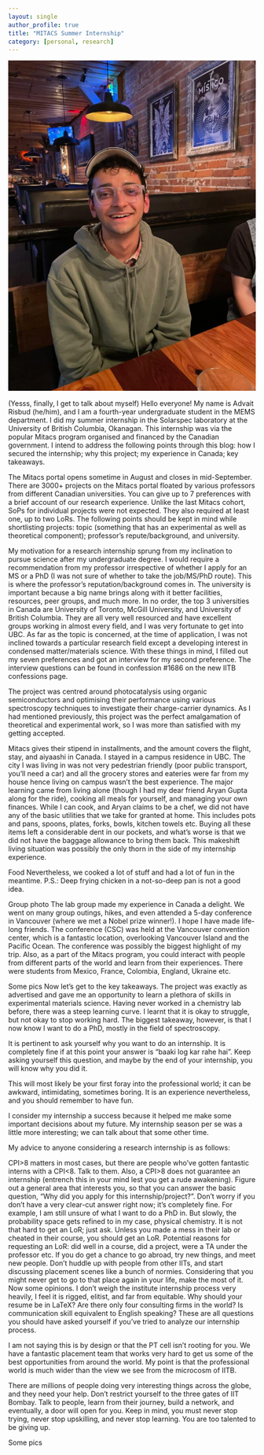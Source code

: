 ```yaml
---
layout: single
author_profile: true
title: "MITACS Summer Internship"
category: [personal, research]
---
```


![Me at a pub in Vancouver](/assets/images/summer_blog/advaitPhoto.jpg)


(Yesss, finally, I get to talk about myself) Hello everyone! My name is Advait Risbud (he/him), and I am a fourth-year undergraduate student in the MEMS department. I did my summer internship in the Solarspec laboratory at the University of British Columbia, Okanagan. This internship was via the popular Mitacs program organised and financed by the Canadian government. I intend to address the following points through this blog: how I secured the internship; why this project; my experience in Canada; key takeaways.

The Mitacs portal opens sometime in August and closes in mid-September. There are 3000+ projects on the Mitacs portal floated by various professors from different Canadian universities. You can give up to 7 preferences with a brief account of our research experience. Unlike the last Mitacs cohort, SoPs for individual projects were not expected. They also required at least one, up to two LoRs. The following points should be kept in mind while shortlisting projects: topic (something that has an experimental as well as theoretical component); professor’s repute/background, and university.

My motivation for a research internship sprung from my inclination to pursue science after my undergraduate degree. I would require a recommendation from my professor irrespective of whether I apply for an MS or a PhD (I was not sure of whether to take the job/MS/PhD route). This is where the professor’s reputation/background comes in. The university is important because a big name brings along with it better facilities, resources, peer groups, and much more. In no order, the top 3 universities in Canada are University of Toronto, McGill University, and University of British Columbia. They are all very well resourced and have excellent groups working in almost every field, and I was very fortunate to get into UBC. As far as the topic is concerned, at the time of application, I was not inclined towards a particular research field except a developing interest in condensed matter/materials science. With these things in mind, I filled out my seven preferences and got an interview for my second preference. The interview questions can be found in confession #1686 on the new IITB confessions page.

The project was centred around photocatalysis using organic semiconductors and optimising their performance using various spectroscopy techniques to investigate their charge-carrier dynamics. As I had mentioned previously, this project was the perfect amalgamation of theoretical and experimental work, so I was more than satisfied with my getting accepted.

Mitacs gives their stipend in installments, and the amount covers the flight, stay, and aiyaashi in Canada. I stayed in a campus residence in UBC. The city I was living in was not very pedestrian friendly (poor public transport, you’ll need a car) and all the grocery stores and eateries were far from my house hence living on campus wasn’t the best experience. The major learning came from living alone (though I had my dear friend Aryan Gupta along for the ride), cooking all meals for yourself, and managing your own finances. While I can cook, and Aryan claims to be a chef, we did not have any of the basic utilities that we take for granted at home. This includes pots and pans, spoons, plates, forks, bowls, kitchen towels etc. Buying all these items left a considerable dent in our pockets, and what’s worse is that we did not have the baggage allowance to bring them back. This makeshift living situation was possibly the only thorn in the side of my internship experience.

Food
Nevertheless, we cooked a lot of stuff and had a lot of fun in the meantime. P.S.: Deep frying chicken in a not-so-deep pan is not a good idea.

Group photo
The lab group made my experience in Canada a delight. We went on many group outings, hikes, and even attended a 5-day conference in Vancouver (where we met a Nobel prize winner!). I hope I have made life-long friends. The conference (CSC) was held at the Vancouver convention center, which is a fantastic location, overlooking Vancouver Island and the Pacific Ocean. The conference was possibly the biggest highlight of my trip. Also, as a part of the Mitacs program, you could interact with people from different parts of the world and learn from their experiences. There were students from Mexico, France, Colombia, England, Ukraine etc.

Some pics
Now let’s get to the key takeaways. The project was exactly as advertised and gave me an opportunity to learn a plethora of skills in experimental materials science. Having never worked in a chemistry lab before, there was a steep learning curve. I learnt that it is okay to struggle, but not okay to stop working hard. The biggest takeaway, however, is that I now know I want to do a PhD, mostly in the field of spectroscopy.

It is pertinent to ask yourself why you want to do an internship. It is completely fine if at this point your answer is “baaki log kar rahe hai”. Keep asking yourself this question, and maybe by the end of your internship, you will know why you did it.

This will most likely be your first foray into the professional world; it can be awkward, intimidating, sometimes boring. It is an experience nevertheless, and you should remember to have fun.

I consider my internship a success because it helped me make some important decisions about my future. My internship season per se was a little more interesting; we can talk about that some other time.

My advice to anyone considering a research internship is as follows:

CPI>8 matters in most cases, but there are people who’ve gotten fantastic interns with a CPI<8. Talk to them. Also, a CPI>8 does not guarantee an internship (entrench this in your mind lest you get a rude awakening).
Figure out a general area that interests you, so that you can answer the basic question, “Why did you apply for this internship/project?”. Don’t worry if you don’t have a very clear-cut answer right now; it’s completely fine. For example, I am still unsure of what I want to do a PhD in. But slowly, the probability space gets refined to in my case, physical chemistry.
It is not that hard to get an LoR; just ask. Unless you made a mess in their lab or cheated in their course, you should get an LoR. Potential reasons for requesting an LoR: did well in a course, did a project, were a TA under the professor etc.
If you do get a chance to go abroad, try new things, and meet new people. Don’t huddle up with people from other IITs, and start discussing placement scenes like a bunch of normies. Considering that you might never get to go to that place again in your life, make the most of it.
Now some opinions. I don’t weigh the institute internship process very heavily, I feel it is rigged, elitist, and far from equitable. Why should your resume be in LaTeX? Are there only four consulting firms in the world? Is communication skill equivalent to English speaking? These are all questions you should have asked yourself if you’ve tried to analyze our internship process.

I am not saying this is by design or that the PT cell isn’t rooting for you. We have a fantastic placement team that works very hard to get us some of the best opportunities from around the world. My point is that the professional world is much wider than the view we see from the microcosm of IITB.

There are millions of people doing very interesting things across the globe, and they need your help. Don’t restrict yourself to the three gates of IIT Bombay. Talk to people, learn from their journey, build a network, and eventually, a door will open for you. Keep in mind, you must never stop trying, never stop upskilling, and never stop learning. You are too talented to be giving up.

Some pics
